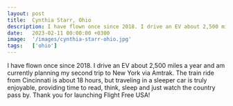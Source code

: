 ```yaml
---
layout: post
title:  Cynthia Starr, Ohio
description: I have flown once since 2018. I drive an EV about 2,500 miles a year and am currently planning my second trip to New York via Amtrak. The train ride f...
date:   2023-02-11 00:00:00 +0300
image:  '/images/cynthia-starr-ohio.jpg'
tags:   ['ohio']
---
```

I have flown once since 2018. I drive an EV about 2,500 miles a year and am currently planning my second trip to New York via Amtrak. The train ride from Cincinnati is about 18 hours, but traveling in a sleeper car is truly enjoyable, providing time to read, think, sleep and just watch the country pass by. Thank you for launching Flight Free USA!

